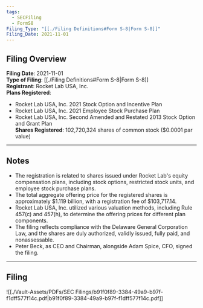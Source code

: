 ```yaml
---
tags:
  - SECFiling
  - FormS8
Filing_Type: "[[./Filing Definitions#Form S-8|Form S-8]]"
Filing_Date: 2021-11-01
---
```


## Filing Overview

**Filing Date**: 2021-11-01  
**Type of Filing**: [[./Filing Definitions#Form S-8|Form S-8]]  
**Registrant**: Rocket Lab USA, Inc.  
**Plans Registered**:  
  - Rocket Lab USA, Inc. 2021 Stock Option and Incentive Plan  
  - Rocket Lab USA, Inc. 2021 Employee Stock Purchase Plan  
  - Rocket Lab USA, Inc. Second Amended and Restated 2013 Stock Option and Grant Plan  
**Shares Registered**: 102,720,324 shares of common stock ($0.0001 par value)  

---

## Notes

- The registration is related to shares issued under Rocket Lab's equity compensation plans, including stock options, restricted stock units, and employee stock purchase plans.  
- The total aggregate offering price for the registered shares is approximately $1.119 billion, with a registration fee of $103,717.14.  
- Rocket Lab USA, Inc. utilized various valuation methods, including Rule 457(c) and 457(h), to determine the offering prices for different plan components.  
- The filing reflects compliance with the Delaware General Corporation Law, and the shares are duly authorized, validly issued, fully paid, and nonassessable.  
- Peter Beck, as CEO and Chairman, alongside Adam Spice, CFO, signed the filing.  

---

## Filing

![[./Vault-Assets/PDFs/SEC Filings/b91f0f89-3384-49a9-b97f-f1dff577f14c.pdf|b91f0f89-3384-49a9-b97f-f1dff577f14c.pdf]]
